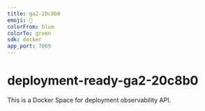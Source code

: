 ```yaml
---
title: ga2-20c8b0
emoji: 🚀
colorFrom: blue
colorTo: green
sdk: docker
app_port: 7069
---
```


# deployment-ready-ga2-20c8b0

This is a Docker Space for deployment observability API.
